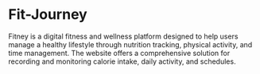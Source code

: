 # Fit-Journey
Fitney is a digital fitness and wellness platform designed to help users manage a healthy lifestyle through nutrition tracking, physical activity, and time management. The website offers a comprehensive solution for recording and monitoring calorie intake, daily activity, and schedules.
